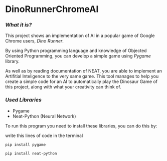 # DinoRunnerChromeAI

### *What it is?* ###
This project shows an implementation of AI in a popular game of Google Chrome users, *Dino Runner*.

By using Python programming language and knowledge of Objected Oriented Programming, you can develop a simple game using *Pygame* library.

As well as by reading documentation of NEAT, you are able to implement an Artifitial Inteligence to the very same game. This tool manages to help you create a simple code for an AI to automatically play the Dinosaur Game of this project, along with what your creativity can think of. 

### *Used Libraries* ###
- Pygame
- Neat-Python (Neural Network)

To run this program you need to install these libraries, you can do this by:

write this lines of code in the terminal

``` pip install pygame ```

``` pip install neat-python ```
